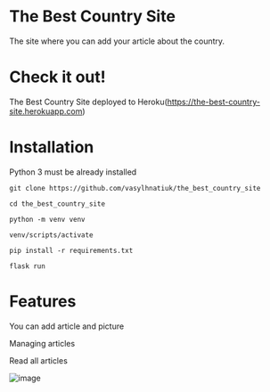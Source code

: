 # The Best Country Site

The site where you can add your article about the country.

# Check it out!
The Best Country Site deployed to Heroku(https://the-best-country-site.herokuapp.com)

# Installation
Python 3 must be already installed
```shell
git clone https://github.com/vasylhnatiuk/the_best_country_site

cd the_best_country_site

python -m venv venv

venv/scripts/activate

pip install -r requirements.txt

flask run
```
# Features
You can add article and picture

Managing articles

Read all articles

![image](https://user-images.githubusercontent.com/104974881/180243578-6ac6e5b8-328e-4c02-8090-cb73632d16bd.png)
